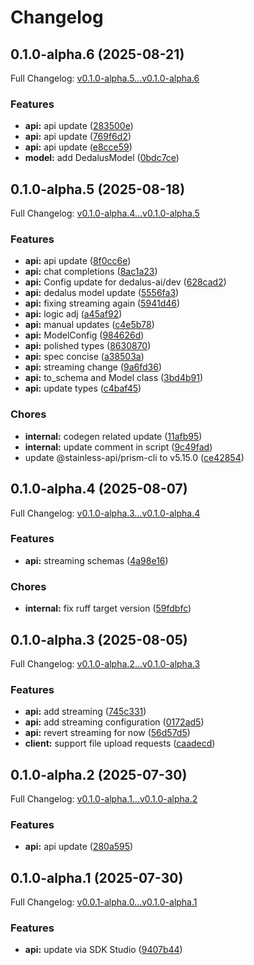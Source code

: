 # Changelog

## 0.1.0-alpha.6 (2025-08-21)

Full Changelog: [v0.1.0-alpha.5...v0.1.0-alpha.6](https://github.com/dedalus-labs/dedalus-sdk-python/compare/v0.1.0-alpha.5...v0.1.0-alpha.6)

### Features

* **api:** api update ([283500e](https://github.com/dedalus-labs/dedalus-sdk-python/commit/283500e638288e248715ac84092727884b0d404d))
* **api:** api update ([769f6d2](https://github.com/dedalus-labs/dedalus-sdk-python/commit/769f6d24cf4458795a2d6a4a1ce5487e24d3b34b))
* **api:** api update ([e8cce59](https://github.com/dedalus-labs/dedalus-sdk-python/commit/e8cce59df56ade2c3be785a4ab68be694b36b325))
* **model:** add DedalusModel ([0bdc7ce](https://github.com/dedalus-labs/dedalus-sdk-python/commit/0bdc7ce32b8c0099d74fbd71afb6c20efc5c2618))

## 0.1.0-alpha.5 (2025-08-18)

Full Changelog: [v0.1.0-alpha.4...v0.1.0-alpha.5](https://github.com/dedalus-labs/dedalus-sdk-python/compare/v0.1.0-alpha.4...v0.1.0-alpha.5)

### Features

* **api:** api update ([8f0cc6e](https://github.com/dedalus-labs/dedalus-sdk-python/commit/8f0cc6eb025ab9c77959390cf26031383bd07001))
* **api:** chat completions ([8ac1a23](https://github.com/dedalus-labs/dedalus-sdk-python/commit/8ac1a23d9c1c37d4de90073dfad6149c83bba2fa))
* **api:** Config update for dedalus-ai/dev ([628cad2](https://github.com/dedalus-labs/dedalus-sdk-python/commit/628cad286ab5da905070f3b8cfb6745b9d9fa29d))
* **api:** dedalus model update ([5556fa3](https://github.com/dedalus-labs/dedalus-sdk-python/commit/5556fa35efbc79ebca565e2cc343b5352c1b10d7))
* **api:** fixing streaming again ([5941d46](https://github.com/dedalus-labs/dedalus-sdk-python/commit/5941d4689192cd099836d201b386ab1503c1fe2b))
* **api:** logic adj ([a45af92](https://github.com/dedalus-labs/dedalus-sdk-python/commit/a45af925e9dcf78e96759532fefdf107f011177e))
* **api:** manual updates ([c4e5b78](https://github.com/dedalus-labs/dedalus-sdk-python/commit/c4e5b787260c849d231961f5cd22369914f41485))
* **api:** ModelConfig ([984626d](https://github.com/dedalus-labs/dedalus-sdk-python/commit/984626d0bc599656a3cdf9c475f4555d1008983a))
* **api:** polished types ([8630870](https://github.com/dedalus-labs/dedalus-sdk-python/commit/863087056b6ccbdcfd40aaf6d4f4e7f203504e97))
* **api:** spec concise ([a38503a](https://github.com/dedalus-labs/dedalus-sdk-python/commit/a38503a65686e3d621f1824536ec1ab6c81515d3))
* **api:** streaming change ([9a6fd36](https://github.com/dedalus-labs/dedalus-sdk-python/commit/9a6fd36da06e70617706dbd4ca4d5a918eea63bb))
* **api:** to_schema and Model class ([3bd4b91](https://github.com/dedalus-labs/dedalus-sdk-python/commit/3bd4b9173773b28ddda3707dfd0dc2fc408dc0a7))
* **api:** update types ([c4baf45](https://github.com/dedalus-labs/dedalus-sdk-python/commit/c4baf451c36f6148aa9e4ab0bc2e8b47c863a8c4))


### Chores

* **internal:** codegen related update ([11afb95](https://github.com/dedalus-labs/dedalus-sdk-python/commit/11afb95b52fbb39f028b3af9671caf5d3971ecb1))
* **internal:** update comment in script ([9c49fad](https://github.com/dedalus-labs/dedalus-sdk-python/commit/9c49fad176ac16c1b204261229a1e385df62df0f))
* update @stainless-api/prism-cli to v5.15.0 ([ce42854](https://github.com/dedalus-labs/dedalus-sdk-python/commit/ce428545f33a6d02b9b1497a2cd93f4af0cb1740))

## 0.1.0-alpha.4 (2025-08-07)

Full Changelog: [v0.1.0-alpha.3...v0.1.0-alpha.4](https://github.com/dedalus-labs/dedalus-sdk-python/compare/v0.1.0-alpha.3...v0.1.0-alpha.4)

### Features

* **api:** streaming schemas ([4a98e16](https://github.com/dedalus-labs/dedalus-sdk-python/commit/4a98e16c5cb406ecabcc30e262299d2eed3517bf))


### Chores

* **internal:** fix ruff target version ([59fdbfc](https://github.com/dedalus-labs/dedalus-sdk-python/commit/59fdbfc95857204f04c35acd156665a54a7825c6))

## 0.1.0-alpha.3 (2025-08-05)

Full Changelog: [v0.1.0-alpha.2...v0.1.0-alpha.3](https://github.com/dedalus-labs/dedalus-sdk-python/compare/v0.1.0-alpha.2...v0.1.0-alpha.3)

### Features

* **api:** add streaming ([745c331](https://github.com/dedalus-labs/dedalus-sdk-python/commit/745c33166a671b79a978961d576064618cc80bcb))
* **api:** add streaming configuration ([0172ad5](https://github.com/dedalus-labs/dedalus-sdk-python/commit/0172ad5175dd15650252a084f213b16c56b8befc))
* **api:** revert streaming for now ([56d57d5](https://github.com/dedalus-labs/dedalus-sdk-python/commit/56d57d5a19034eec13d5a98a86d133d36ac2830a))
* **client:** support file upload requests ([caadecd](https://github.com/dedalus-labs/dedalus-sdk-python/commit/caadecdf5c75297819cd41fe3adcc5f7af3de772))

## 0.1.0-alpha.2 (2025-07-30)

Full Changelog: [v0.1.0-alpha.1...v0.1.0-alpha.2](https://github.com/dedalus-labs/dedalus-sdk-python/compare/v0.1.0-alpha.1...v0.1.0-alpha.2)

### Features

* **api:** api update ([280a595](https://github.com/dedalus-labs/dedalus-sdk-python/commit/280a595b3d3900625cfdf26be12027a88eff9618))

## 0.1.0-alpha.1 (2025-07-30)

Full Changelog: [v0.0.1-alpha.0...v0.1.0-alpha.1](https://github.com/dedalus-labs/dedalus-sdk-python/compare/v0.0.1-alpha.0...v0.1.0-alpha.1)

### Features

* **api:** update via SDK Studio ([9407b44](https://github.com/dedalus-labs/dedalus-sdk-python/commit/9407b44fa8dbd4df7c18c36eab95a5573399810a))
